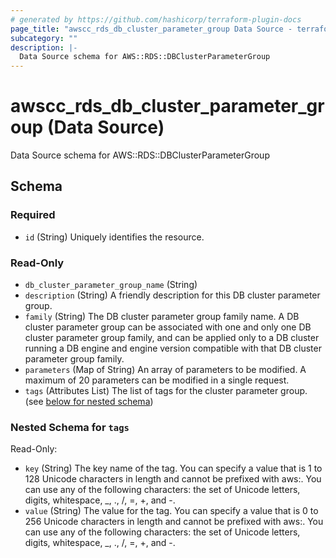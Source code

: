 ```yaml
---
# generated by https://github.com/hashicorp/terraform-plugin-docs
page_title: "awscc_rds_db_cluster_parameter_group Data Source - terraform-provider-awscc"
subcategory: ""
description: |-
  Data Source schema for AWS::RDS::DBClusterParameterGroup
---
```


# awscc_rds_db_cluster_parameter_group (Data Source)

Data Source schema for AWS::RDS::DBClusterParameterGroup



<!-- schema generated by tfplugindocs -->
## Schema

### Required

- `id` (String) Uniquely identifies the resource.

### Read-Only

- `db_cluster_parameter_group_name` (String)
- `description` (String) A friendly description for this DB cluster parameter group.
- `family` (String) The DB cluster parameter group family name. A DB cluster parameter group can be associated with one and only one DB cluster parameter group family, and can be applied only to a DB cluster running a DB engine and engine version compatible with that DB cluster parameter group family.
- `parameters` (Map of String) An array of parameters to be modified. A maximum of 20 parameters can be modified in a single request.
- `tags` (Attributes List) The list of tags for the cluster parameter group. (see [below for nested schema](#nestedatt--tags))

<a id="nestedatt--tags"></a>
### Nested Schema for `tags`

Read-Only:

- `key` (String) The key name of the tag. You can specify a value that is 1 to 128 Unicode characters in length and cannot be prefixed with aws:. You can use any of the following characters: the set of Unicode letters, digits, whitespace, _, ., /, =, +, and -.
- `value` (String) The value for the tag. You can specify a value that is 0 to 256 Unicode characters in length and cannot be prefixed with aws:. You can use any of the following characters: the set of Unicode letters, digits, whitespace, _, ., /, =, +, and -.


